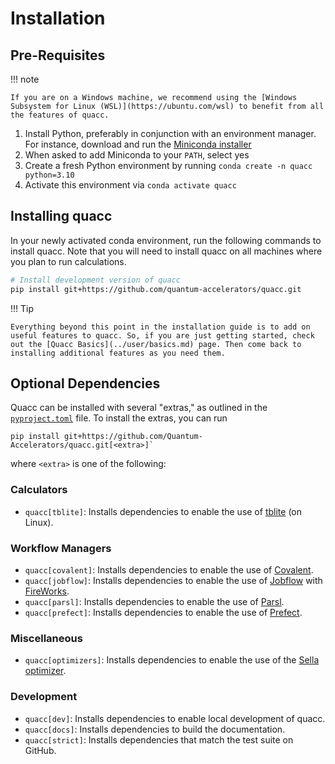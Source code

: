 # Installation

## Pre-Requisites

!!! note

    If you are on a Windows machine, we recommend using the [Windows Subsystem for Linux (WSL)](https://ubuntu.com/wsl) to benefit from all the features of quacc.

1. Install Python, preferably in conjunction with an environment manager. For instance, download and run the [Miniconda installer](https://docs.conda.io/en/latest/miniconda.html)
2. When asked to add Miniconda to your `PATH`, select yes
3. Create a fresh Python environment by running `conda create -n quacc python=3.10`
4. Activate this environment via `conda activate quacc`

## Installing quacc

In your newly activated conda environment, run the following commands to install quacc. Note that you will need to install quacc on all machines where you plan to run calculations.

```bash
# Install development version of quacc
pip install git+https://github.com/quantum-accelerators/quacc.git
```

!!! Tip

    Everything beyond this point in the installation guide is to add on useful features to quacc. So, if you are just getting started, check out the [Quacc Basics](../user/basics.md) page. Then come back to installing additional features as you need them.

## Optional Dependencies

Quacc can be installed with several "extras," as outlined in the [`pyproject.toml`](https://github.com/Quantum-Accelerators/quacc/blob/main/pyproject.toml) file. To install the extras, you can run

```
pip install git+https://github.com/Quantum-Accelerators/quacc.git[<extra>]`
```

where `<extra>` is one of the following:

### Calculators

- `quacc[tblite]`: Installs dependencies to enable the use of [tblite](https://github.com/tblite/tblite) (on Linux).

### Workflow Managers

- `quacc[covalent]`: Installs dependencies to enable the use of [Covalent](https://www.covalent.xyz).
- `quacc[jobflow]`: Installs dependencies to enable the use of [Jobflow](https://github.com/materialsproject/jobflow) with [FireWorks](https://github.com/materialsproject/fireworks).
- `quacc[parsl]`: Installs dependencies to enable the use of [Parsl](https://github.com/Parsl/parsl).
- `quacc[prefect]`: Installs dependencies to enable the use of [Prefect](https://www.prefect.io/).

### Miscellaneous

- `quacc[optimizers]`: Installs dependencies to enable the use of the [Sella optimizer](https://github.com/zadorlab/sella).

### Development

- `quacc[dev]`: Installs dependencies to enable local development of quacc.
- `quacc[docs]`: Installs dependencies to build the documentation.
- `quacc[strict]`: Installs dependencies that match the test suite on GitHub.
